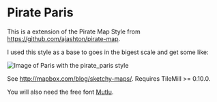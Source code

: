 Pirate Paris
============

This is a extension of the Pirate Map Style from https://github.com/ajashton/pirate-map.

I used this style as a base to goes in the bigest scale and get some like:

![Image of Paris with the pirate_paris style](https://raw.githubusercontent.com/MapCake/pirate_paris/master/images/pirate-paris_7e196c.png)

See <http://mapbox.com/blog/sketchy-maps/>. Requires TileMill >= 0.10.0.

You will also need the free font [Mutlu](http://www.fontsquirrel.com/fonts/Mutlu).

